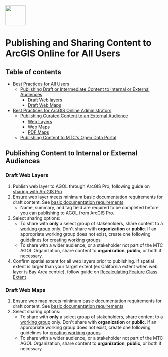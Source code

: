 
<a href="url"><img src="http://gis.mtc.ca.gov/mtcimages/mtcgisLogo.png" align="top" height="64" width="64" ></a>

# Publishing and Sharing Content to ArcGIS Online for All Users

## Table of contents
- [Best Practices for All Users](#-best-practices-for-all-users)
  - [Publishing Draft or Intermediate Content to Internal or External Audiences](#publishing-draft-or-intermediate-content-to-internal-or-external-audiences)
    - [Draft Web layers](#draft-web-maps)
    - [Draft Web Maps](#draft-web-maps)
- [Best Practices for ArcGIS Online Administrators](#best-practices-for-Arcgis-online-administrators)
  - [Publishing Curated Content to an External Audience](#publishing-curated-content-to-an-external-audience)
    - [Web Layers](#web-layers)
    - [Web Maps](#web-maps)
    - [PDF Maps](#pdf-maps)
  - [Publishing Content to MTC's Open Data Portal](opendata/openDataSite.md)

## Publishing Content to Internal or External Audiences

### Draft Web Layers

1. Publish web layer to AGOL through ArcGIS Pro, following guide on [sharing with ArcGIS Pro](AGOL-Technical-Resources.md#publishing-web-layers-to-agol-with-arcgis-pro)
2. Ensure web layer meets minimum basic documentation requirements for draft content. See [basic documentation requirements](Documentation.md#basic-documentation) 
    - Name, summary, and tag field are required to be completed before you can publishing to AGOL from ArcGIS Pro.
3. Select sharing options:  
    - To share with **only** a select group of stakeholders, share content to a [working group](Creating-Groups.md#create-working-groups) only. Don't share with **organization** or **public**. If an appropriate working group does not exist, create one following guidelines for [creating working groups](Creating-Groups.md#create-working-groups) 
    - To share with a wider audience, or a stakeholder not part of the MTC AGOL Organization, share content to **organization**, **public**, or both if necessary. 
4. Confirm spatial extent for all web layers prior to publishing. If spatial extent is larger than your target extent (ex California extent when web layer is Bay Area centric), follow guide on [Recalculating Feature Class Extent](AGOL-Technical-Resources.md#recalculate-feature-class-extent) 

### Draft Web Maps 

1. Ensure web map meets minimum basic documentation requirements for draft content. See [basic documentation requirements](Documentation.md#basic-documentation)
2. Select sharing options:  
    - To share with **only** a select group of stakeholders, share content to a [working group](Creating-Groups.md#create-working-groups) only. Don't share with **organization** or **public**. If an appropriate working group does not exist, create one following guidelines for [creating working groups](Creating-Groups.md#create-working-groups) 
    - To share with a wider audience, or a stakeholder not part of the MTC AGOL Organization, share content to **organization**, **public**, or both if necessary. 
